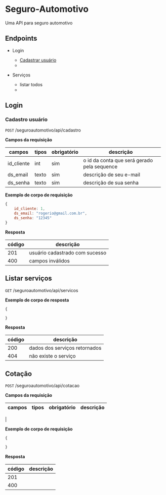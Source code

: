 # Seguro-Automotivo

Uma API para seguro automotivo

## Endpoints

- Login
    - [Cadastrar usuário](#cadastro-usuário)
    - 

- Serviços
    - listar todos
    -


## Login
### Cadastro usuário

`POST` /seguroautomotivo/api/cadastro 

**Campos da requisição** 

| campos | tipos | obrigatório | descrição 
|-------|-------|-----|-----
| id_cliente |  int  | sim | o id da conta que será gerado pela sequence
| ds_email | texto | sim | descrição de seu e-mail
| ds_senha | texto | sim | descrição de sua senha 

**Exemplo de corpo de requisição**

```js
{
    id_cliente: 1,
    ds_email: "rogerio@gmail.com.br",
    ds_senha: "12345"
}
```

**Resposta**

| código | descrição
|----|---
| 201 | usuário cadastrado com sucesso 
| 400 | campos inválidos

## Listar serviços

`GET` /seguroautomotivo/api/servicos

 **Exemplo de corpo de resposta**

```js
{

}
```
**Resposta**

| código | descrição
|----|---
| 200 | dados dos serviços retornados 
| 404 |  não existe o serviço


## Cotação

`POST` /seguroautomotivo/api/cotacao

**Campos da requisição** 

| campos | tipos | obrigatório | descrição 
|-------|-------|-----|-----

| 


 **Exemplo de corpo de requisição**

```js
{

}
```

**Resposta**

| código | descrição
|----|---
| 201 | 
| 400 | 


